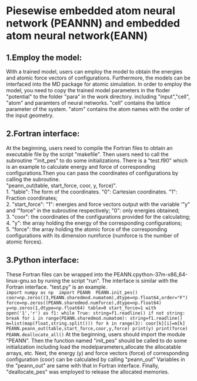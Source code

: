 Piesewise embedded atom neural network (PEANNN) and embedded atom neural network(EANN)
===========
1.Employ the model:
---------------
With a trained model, users can employ the model to obtain the energies and atomic force vectors of configurations. Furthermore, the models can be interfaced into the MD package for atomic simulation. In order to employ the model, you need to copy the trained model parameters in the floder "potential" to the folder "para" in the work directory.  including "input","cell", "atom" and paramters of neural networks. "cell" contains the lattice parameter of the system. "atom" contains the atom names with the order of the input geometry.<br>

2.Fortran interface:
------------------
At the beginning, users need to compile the Fortran files to obtain an executable file by the script "makefile". Then users need to call the subroutine ‘"init_pes" to do some initializations. There is a "test.f90" which is an example to calculate energy and force of corresponding configurations.Then you can pass the coordinates of configurations by calling the subroutine.<br>
      "peann_out(table, start_force, coor, y, force)".<br>
       1. "table": The form of the coordinates. "0": Cartesian coordinates. "1": Fraction coordinates; <br>
       2. "start_force": "1": energies and force vectors output with the variable ‘"y" and ‘"force" in the subroutine respectively; "0": only energies obtained;<br>
       3. "coor": the coordinates of the configurations provided for the calculating;<br>
       4. "y": the array holding the energy of the corresponding configurations; <br>
       5. "force": the array holding the atomic force of the corresponding configurations with its dimension numforce (numforce is the number of atomic forces).<br>

3.Python interface:
-----------------------
  These Fortran files can be wrapped into the PEANN.cpython-37m-x86_64-linux-gnu.so by runing the script "run". The interface is similar with the Fortran interface. "test.py" is an example.<br>
    ```
	import numpy as np 
	import PEANN 
	PEANN.init_pes()
	coor=np.zeros((3,PEANN.sharedmod.numatom),dtype=np.float64,order="F")
	force=np.zeros((PEANN.sharedmod.numforce),dtype=np.float64)
	y=np.zeros(1,dtype=np.float64)
	table=0
	start_force=1
	with open('1','r') as f1:
	   while True:
	      string=f1.readline()
	      if not string: break
	      for i in range(PEANN.sharedmod.numatom):
	         string=f1.readline()
	         m=list(map(float,string.split()))
	         for k in range(3):
	            coor[k][i]=m[k]
	            PEANN.peann_out(table,start_force,coor,y,force)
	      print(y)
	      print(force)
	PEANN.deallocate_all()
    ```
At the beginning, users should import the module "PEANN". Then the function named "init_pes" should be called to do some initialization including load the modelparameters,allocate the allocatable arrays, etc. Next, the energy (y) and force vectors (force) of corresponding configuration (coor) can be calculated by calling "peann_out" Variables in the "peann_out" are same with that in Fortran interface. Finally, "deallocate_pes" was employed to release the allocated memories.
